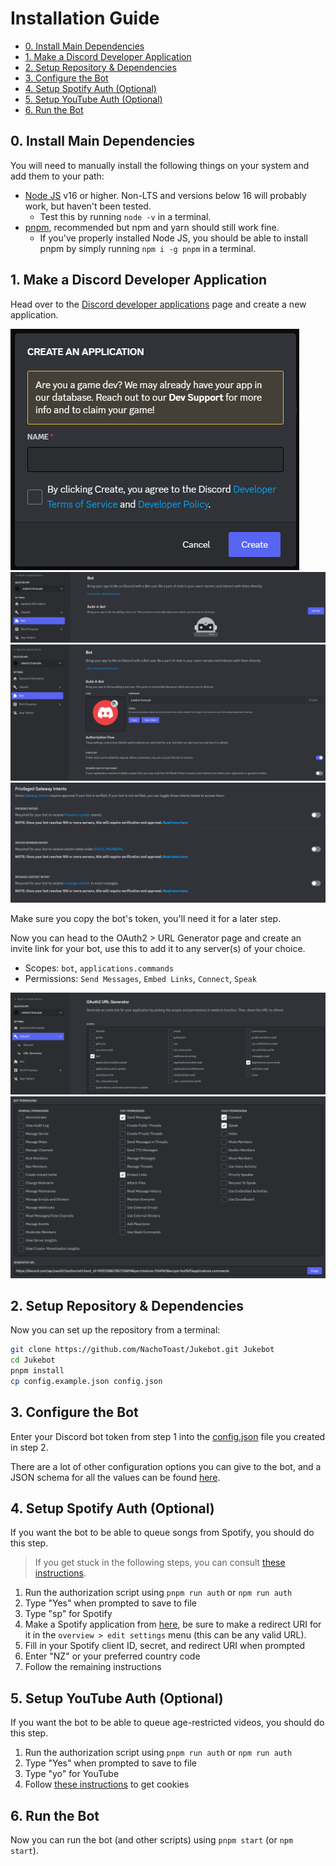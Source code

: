 # Installation Guide <!-- omit in toc -->

- [0. Install Main Dependencies](#0-install-main-dependencies)
- [1. Make a Discord Developer Application](#1-make-a-discord-developer-application)
- [2. Setup Repository \& Dependencies](#2-setup-repository--dependencies)
- [3. Configure the Bot](#3-configure-the-bot)
- [4. Setup Spotify Auth (Optional)](#4-setup-spotify-auth-optional)
- [5. Setup YouTube Auth (Optional)](#5-setup-youtube-auth-optional)
- [6. Run the Bot](#6-run-the-bot)


## 0. Install Main Dependencies

You will need to manually install the following things on your system and add them to your path:

-   [Node JS](https://nodejs.org/) v16 or higher. Non-LTS and versions below 16 will probably work, but haven't been tested.
    - Test this by running `node -v` in a terminal.
-   [pnpm](https://pnpm.io/), recommended but npm and yarn should still work fine.
    -   If you've properly installed Node JS, you should be able to install pnpm by simply running `npm i -g pnpm` in a terminal.

## 1. Make a Discord Developer Application

Head over to the [Discord developer applications](https://discord.com/developers/applications) page and create a new application.

![image](installationGuide0.png)
![image](installationGuide1.png)
![image](installationGuide4.png)
![image](installationGuide5.png)

Make sure you copy the bot's token, you'll need it for a later step.

Now you can head to the OAuth2 > URL Generator page and create an invite link for your bot, use this to add it to any server(s) of your choice.

-   Scopes: `bot`, `applications.commands`
-   Permissions: `Send Messages`, `Embed Links`, `Connect`, `Speak`

![image](installationGuide2.png)
![image](installationGuide3.png)

## 2. Setup Repository & Dependencies

Now you can set up the repository from a terminal:

```sh
git clone https://github.com/NachoToast/Jukebot.git Jukebot
cd Jukebot
pnpm install
cp config.example.json config.json
```

## 3. Configure the Bot

Enter your Discord bot token from step 1 into the [config.json](./config.json) file you created in step 2.

There are a lot of other configuration options you can give to the bot, and a JSON schema for all the values can be found [here](.github/config-schema.json).

## 4. Setup Spotify Auth (Optional)

If you want the bot to be able to queue songs from Spotify, you should do this step.

> If you get stuck in the following steps, you can consult [these instructions](https://github.com/play-dl/play-dl/tree/main/instructions#spotify).

1. Run the authorization script using `pnpm run auth` or `npm run auth`
2. Type "Yes" when prompted to save to file
3. Type "sp" for Spotify
4. Make a Spotify application from [here](https://developer.spotify.com/dashboard/applications), be sure to make a redirect URI for it in the `overview > edit settings` menu (this can be any valid URL).
5. Fill in your Spotify client ID, secret, and redirect URI when prompted
6. Enter "NZ" or your preferred country code
7. Follow the remaining instructions

## 5. Setup YouTube Auth (Optional)

If you want the bot to be able to queue age-restricted videos, you should do this step.

1. Run the authorization script using `pnpm run auth` or `npm run auth`
2. Type "Yes" when prompted to save to file
3. Type "yo" for YouTube
4. Follow [these instructions](https://github.com/play-dl/play-dl/tree/5d4485a54e01665ef2126d043f30498d8596c27a/instructions#youtube-cookies) to get cookies

## 6. Run the Bot

Now you can run the bot (and other scripts) using `pnpm start` (or `npm start`).